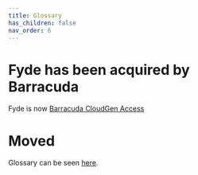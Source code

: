 ```yaml
---
title: Glossary
has_children: false
nav_order: 6
---
```

# Fyde has been acquired by Barracuda

Fyde is now [Barracuda CloudGen Access](https://www.barracuda.com/products/cloudgen-access)

# Moved

Glossary can be seen [here](https://campus.barracuda.com/product/cloudgenaccess/doc/93882862/glossary/).
